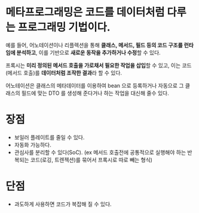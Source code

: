 # 메타프로그래밍은 **코드를 데이터처럼 다루는 프로그래밍 기법**이다.  

예를 들어, 어노테이션이나 리플렉션을 통해 **클래스, 메서드, 필드 등의 코드 구조를 런타임에 분석하고**, 이를 기반으로 **새로운 동작을 추가하거나 수정**할 수 있다.  

프록시는 **미리 정의된 메서드 호출을 가로채서 필요한 작업을 삽입**할 수 있고, 이는 코드(메서드 호출)를 **데이터처럼 조작한 결과**라 할 수 있다. 

어노테이션은 클래스의 메타데이터를 이용하여 bean 으로 등록하거나 자동으로 그 클래스의 필드에 맞는 DTO 를 생성해 준다거나 하는 작업을 대신해 줄수 있다.

# 장점
* 보일러 플레이트를 줄일 수 있다.
* 자동화 가능하다.
* 관심사를 분리할 수 있다(SoC). (ex 메서드 호출전에 공통적으로 실행해야 하는 반복되는 코드(로깅, 트렌젝션)를 묶어서 프록시로 따로 빼는 형식)

# 단점
* 과도하게 사용하면 코드가 복잡해 질 수 있다.

